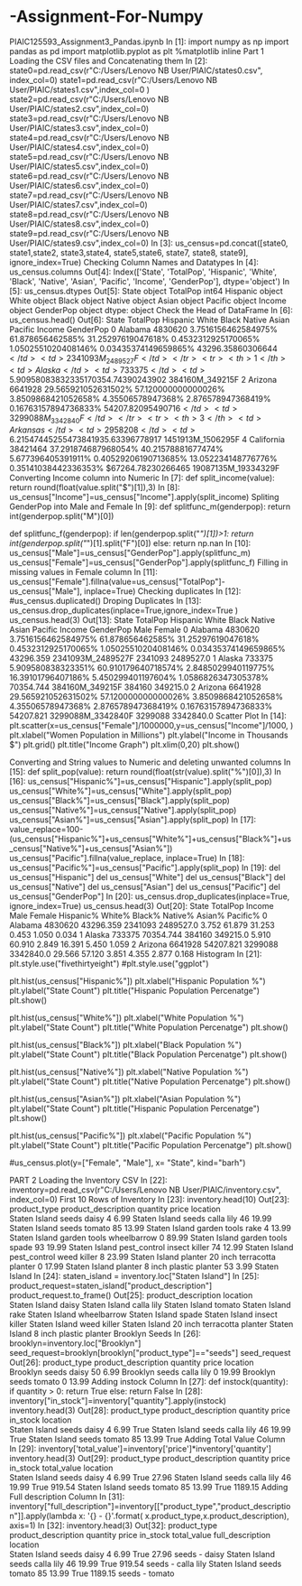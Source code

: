 # -Assignment-For-Numpy
PIAIC125593_Assignment3_Pandas.ipynb 
In [1]:
import numpy as np
import pandas as pd
import matplotlib.pyplot as plt
%matplotlib inline
Part 1
Loading the CSV files and Concatenating them
In [2]:
state0=pd.read_csv(r"C:/Users/Lenovo NB User/PIAIC/states0.csv", index_col=0)
state1=pd.read_csv(r"C:/Users/Lenovo NB User/PIAIC/states1.csv",index_col=0 )
state2=pd.read_csv(r"C:/Users/Lenovo NB User/PIAIC/states2.csv",index_col=0)
state3=pd.read_csv(r"C:/Users/Lenovo NB User/PIAIC/states3.csv",index_col=0)
state4=pd.read_csv(r"C:/Users/Lenovo NB User/PIAIC/states4.csv",index_col=0)
state5=pd.read_csv(r"C:/Users/Lenovo NB User/PIAIC/states5.csv",index_col=0)
state6=pd.read_csv(r"C:/Users/Lenovo NB User/PIAIC/states6.csv",index_col=0)
state7=pd.read_csv(r"C:/Users/Lenovo NB User/PIAIC/states7.csv",index_col=0)
state8=pd.read_csv(r"C:/Users/Lenovo NB User/PIAIC/states8.csv",index_col=0)
state9=pd.read_csv(r"C:/Users/Lenovo NB User/PIAIC/states9.csv",index_col=0)
In [3]:
us_census=pd.concat([state0, state1,state2, state3,state4, state5,state6, state7, state8, state9], ignore_index=True)
Checking Column Names and Datatypes
In [4]:
us_census.columns
Out[4]:
Index(['State', 'TotalPop', 'Hispanic', 'White', 'Black', 'Native', 'Asian',
       'Pacific', 'Income', 'GenderPop'],
      dtype='object')
In [5]:
us_census.dtypes
Out[5]:
State        object
TotalPop      int64
Hispanic     object
White        object
Black        object
Native       object
Asian        object
Pacific      object
Income       object
GenderPop    object
dtype: object
Check the Head of DataFrame
In [6]:
us_census.head()
Out[6]:
State	TotalPop	Hispanic	White	Black	Native	Asian	Pacific	Income	GenderPop
0	Alabama	4830620	3.7516156462584975%	61.878656462585%	31.25297619047618%	0.4532312925170065%	1.0502551020408146%	0.03435374149659865%	$43296.35860306644</td> <td>2341093M_2489527F</td> </tr> <tr> <th>1</th> <td>Alaska</td> <td>733375</td> <td>5.909580838323351%</td> <td>60.910179640718574%</td> <td>2.8485029940119775%</td> <td>16.39101796407186%</td> <td>5.450299401197604%</td> <td>1.0586826347305378%</td> <td>$70354.74390243902	384160M_349215F
2	Arizona	6641928	29.565921052631502%	57.120000000000026%	3.8509868421052658%	4.35506578947368%	2.876578947368419%	0.16763157894736833%	$54207.82095490716</td> <td>3299088M_3342840F</td> </tr> <tr> <th>3</th> <td>Arkansas</td> <td>2958208</td> <td>6.215474452554738%</td> <td>71.13781021897813%</td> <td>18.968759124087573%</td> <td>0.5229197080291965%</td> <td>1.1423357664233578%</td> <td>0.14686131386861315%</td> <td>$41935.63396778917	1451913M_1506295F
4	California	38421464	37.291874687968054%	40.21578881677474%	5.677396405391911%	0.40529206190713685%	13.052234148776776%	0.35141038442336353%	$67264.78230266465	19087135M_19334329F
Converting Income column into Numeric
In [7]:
def split_income(value):
    return round(float(value.split("$")[1]),3)
In [8]:
us_census["Income"]=us_census["Income"].apply(split_income)
Spliting GenderPop into Male and Female
In [9]:
def splitfunc_m(genderpop):
    return int(genderpop.split("M")[0])
        
def splitfunc_f(genderpop):
    if len(genderpop.split("_")[1])>1:
        return int(genderpop.split("_")[1].split("F")[0])
    else:
        return np.nan
In [10]:
us_census["Male"]=us_census["GenderPop"].apply(splitfunc_m)
us_census["Female"]=us_census["GenderPop"].apply(splitfunc_f)
Filling in missing values in Female column
In [11]:
us_census["Female"].fillna(value=us_census["TotalPop"]-us_census["Male"], inplace=True)
Checking duplicates
In [12]:
#us_census.duplicated()
Droping Duplicates
In [13]:
us_census.drop_duplicates(inplace=True,ignore_index=True )
us_census.head(3)
Out[13]:
State	TotalPop	Hispanic	White	Black	Native	Asian	Pacific	Income	GenderPop	Male	Female
0	Alabama	4830620	3.7516156462584975%	61.878656462585%	31.25297619047618%	0.4532312925170065%	1.0502551020408146%	0.03435374149659865%	43296.359	2341093M_2489527F	2341093	2489527.0
1	Alaska	733375	5.909580838323351%	60.910179640718574%	2.8485029940119775%	16.39101796407186%	5.450299401197604%	1.0586826347305378%	70354.744	384160M_349215F	384160	349215.0
2	Arizona	6641928	29.565921052631502%	57.120000000000026%	3.8509868421052658%	4.35506578947368%	2.876578947368419%	0.16763157894736833%	54207.821	3299088M_3342840F	3299088	3342840.0
Scatter Plot
In [14]:
plt.scatter(x=us_census["Female"]/1000000,y=us_census["Income"]/1000, )
plt.xlabel("Women Population in Millions")
plt.ylabel("Income in Thousands $")
plt.grid()
plt.title("Income Graph")
plt.xlim(0,20)
plt.show()

Converting and String values to Numeric and deleting unwanted columns
In [15]:
def split_pop(value):
    return round(float(str(value).split("%")[0]),3)
In [16]:
us_census["Hispanic%"]=us_census["Hispanic"].apply(split_pop)
us_census["White%"]=us_census["White"].apply(split_pop)
us_census["Black%"]=us_census["Black"].apply(split_pop)
us_census["Native%"]=us_census["Native"].apply(split_pop)
us_census["Asian%"]=us_census["Asian"].apply(split_pop)
In [17]:
value_replace=100-(us_census["Hispanic%"]+us_census["White%"]+us_census["Black%"]+us_census["Native%"]+us_census["Asian%"]) 
us_census["Pacific"].fillna(value_replace, inplace=True)
In [18]:
us_census["Pacific%"]=us_census["Pacific"].apply(split_pop)
In [19]:
del us_census["Hispanic"]
del us_census["White"]
del us_census["Black"]
del us_census["Native"]
del us_census["Asian"]
del us_census["Pacific"]
del us_census["GenderPop"]
In [20]:
us_census.drop_duplicates(inplace=True, ignore_index=True)
us_census.head(3)
Out[20]:
State	TotalPop	Income	Male	Female	Hispanic%	White%	Black%	Native%	Asian%	Pacific%
0	Alabama	4830620	43296.359	2341093	2489527.0	3.752	61.879	31.253	0.453	1.050	0.034
1	Alaska	733375	70354.744	384160	349215.0	5.910	60.910	2.849	16.391	5.450	1.059
2	Arizona	6641928	54207.821	3299088	3342840.0	29.566	57.120	3.851	4.355	2.877	0.168
Histogram
In [21]:
plt.style.use("fivethirtyeight")
#plt.style.use("ggplot")

plt.hist(us_census["Hispanic%"])
plt.xlabel("Hispanic Population %")
plt.ylabel("State Count")
plt.title("Hispanic Population Percenatge")
plt.show()

plt.hist(us_census["White%"])
plt.xlabel("White Population %")
plt.ylabel("State Count")
plt.title("White Population Percenatge")
plt.show()

plt.hist(us_census["Black%"])
plt.xlabel("Black Population %")
plt.ylabel("State Count")
plt.title("Black Population Percenatge")
plt.show()

plt.hist(us_census["Native%"])
plt.xlabel("Native Population %")
plt.ylabel("State Count")
plt.title("Native Population Percenatge")
plt.show()

plt.hist(us_census["Asian%"])
plt.xlabel("Asian Population %")
plt.ylabel("State Count")
plt.title("Hispanic Population Percenatge")
plt.show()

plt.hist(us_census["Pacific%"])
plt.xlabel("Pacific Population %")
plt.ylabel("State Count")
plt.title("Pacific Population Percenatge")
plt.show()

#us_census.plot(y=["Female", "Male"], x= "State", kind="barh")






PART 2
Loading the Inventory CSV
In [22]:
inventory=pd.read_csv(r"C:/Users/Lenovo NB User/PIAIC/inventory.csv", index_col=0)
First 10 Rows of Inventory
In [23]:
inventory.head(10)
Out[23]:
product_type	product_description	quantity	price
location				
Staten Island	seeds	daisy	4	6.99
Staten Island	seeds	calla lily	46	19.99
Staten Island	seeds	tomato	85	13.99
Staten Island	garden tools	rake	4	13.99
Staten Island	garden tools	wheelbarrow	0	89.99
Staten Island	garden tools	spade	93	19.99
Staten Island	pest_control	insect killer	74	12.99
Staten Island	pest_control	weed killer	8	23.99
Staten Island	planter	20 inch terracotta planter	0	17.99
Staten Island	planter	8 inch plastic planter	53	3.99
Staten Island
In [24]:
staten_island = inventory.loc["Staten Island"]
In [25]:
product_request=staten_island["product_description"]
product_request.to_frame()
Out[25]:
product_description
location	
Staten Island	daisy
Staten Island	calla lily
Staten Island	tomato
Staten Island	rake
Staten Island	wheelbarrow
Staten Island	spade
Staten Island	insect killer
Staten Island	weed killer
Staten Island	20 inch terracotta planter
Staten Island	8 inch plastic planter
Brooklyn Seeds
In [26]:
brooklyn=inventory.loc["Brooklyn"]
seed_request=brooklyn[brooklyn["product_type"]=="seeds"]
seed_request
Out[26]:
product_type	product_description	quantity	price
location				
Brooklyn	seeds	daisy	50	6.99
Brooklyn	seeds	calla lily	0	19.99
Brooklyn	seeds	tomato	0	13.99
Adding instock Column
In [27]:
def instock(quantity):
    if quantity > 0:
        return True
    else:
        return False
In [28]:
inventory["in_stock"]=inventory["quantity"].apply(instock)
inventory.head(3)
Out[28]:
product_type	product_description	quantity	price	in_stock
location					
Staten Island	seeds	daisy	4	6.99	True
Staten Island	seeds	calla lily	46	19.99	True
Staten Island	seeds	tomato	85	13.99	True
Adding Total Value Column
In [29]:
inventory['total_value']=inventory['price']*inventory['quantity']
inventory.head(3)
Out[29]:
product_type	product_description	quantity	price	in_stock	total_value
location						
Staten Island	seeds	daisy	4	6.99	True	27.96
Staten Island	seeds	calla lily	46	19.99	True	919.54
Staten Island	seeds	tomato	85	13.99	True	1189.15
Adding Full description Column
In [31]:
inventory["full_description"]=inventory[["product_type","product_description"]].apply(lambda x: '{} - {}'.format(
    x.product_type,x.product_description), axis=1)
In [32]:
inventory.head(3)
Out[32]:
product_type	product_description	quantity	price	in_stock	total_value	full_description
location							
Staten Island	seeds	daisy	4	6.99	True	27.96	seeds - daisy
Staten Island	seeds	calla lily	46	19.99	True	919.54	seeds - calla lily
Staten Island	seeds	tomato	85	13.99	True	1189.15	seeds - tomato
